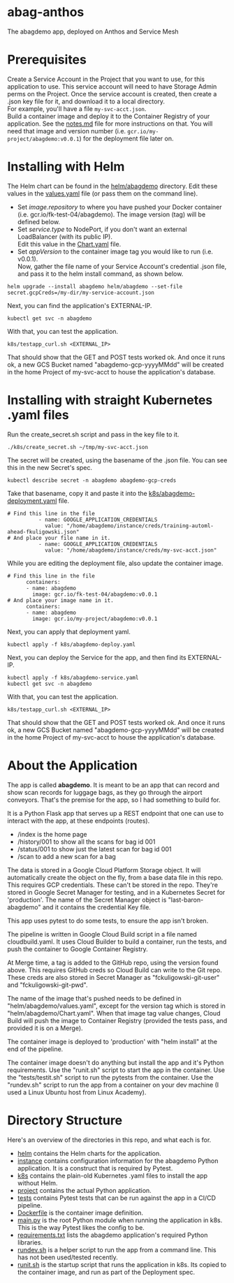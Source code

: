# abag-anthos
The abagdemo app, deployed on Anthos and Service Mesh

# Prerequisites  
Create a Service Account in the Project that you want to use, for this application to use. This service account will need to have Storage Admin perms on the Project. Once the service account is created, then create a .json key file for it, and download it to a local directory.  
For example, you'll have a file ```my-svc-acct.json```.  
Build a container image and deploy it to the Container Registry of your application. See the [notes.md](notes.md) file for more instructions on that. You will need that image and version number (i.e. ```gcr.io/my-project/abagdemo:v0.0.1```) for the deployment file later on.

# Installing with Helm
The Helm chart can be found in the [helm/abagdemo](helm/abagdemo) directory. Edit these values in the [values.yaml](helm/abagdemo/values.yaml) file (or pass them on the command line).  
- Set *image.repository* to where you have pushed your Docker container (i.e. gcr.io/fk-test-04/abagdemo). The image version (tag) will be defined below.  
- Set *service.type* to NodePort, if you don't want an external LoadBalancer (with its public IP).  
Edit this value in the [Chart.yaml](helm/abagdemo/Chart.yaml) file.  
- Set *appVersion* to the container image tag you would like to run (i.e. v0.0.1).  
Now, gather the file name of your Service Account's credential .json file, and pass it to the helm install command, as shown below.  
```
helm upgrade --install abagdemo helm/abagdemo --set-file secret.gcpCreds=/my-dir/my-service-account.json
```
Next, you can find the application's EXTERNAL-IP.  
```
kubectl get svc -n abagdemo
```
With that, you can test the application.  
```
k8s/testapp_curl.sh <EXTERNAL_IP>
```
That should show that the GET and POST tests worked ok. And once it runs ok, a new GCS Bucket named "abagdemo-gcp-yyyyMMdd" will be created in the home Project of my-svc-acct to house the application's database.

# Installing with straight Kubernetes .yaml files  
Run the create_secret.sh script and pass in the key file to it.  
```
./k8s/create_secret.sh ~/tmp/my-svc-acct.json
```
The secret will be created, using the basename of the .json file. You can see this in the new Secret's spec.  
```
kubectl describe secret -n abagdemo abagdemo-gcp-creds
```
Take that basename, copy it and paste it into the [k8s/abagdemo-deployment.yaml](k8s/abagdemo-deployment.yaml) file.  
```
# Find this line in the file
          - name: GOOGLE_APPLICATION_CREDENTIALS
            value: "/home/abagdemo/instance/creds/training-automl-ahead-fkuligowski.json"
# And place your file name in it.
          - name: GOOGLE_APPLICATION_CREDENTIALS
            value: "/home/abagdemo/instance/creds/my-svc-acct.json"
```  
While you are editing the deployment file, also update the container image.  
```
# Find this line in the file
      containers:
      - name: abagdemo
        image: gcr.io/fk-test-04/abagdemo:v0.0.1
# And place your image name in it.
      containers:
      - name: abagdemo
        image: gcr.io/my-project/abagdemo:v0.0.1
```  
Next, you can apply that deployment yaml.  
```
kubectl apply -f k8s/abagdemo-deploy.yaml
```
Next, you can deploy the Service for the app, and then find its EXTERNAL-IP.  
```
kubectl apply -f k8s/abagdemo-service.yaml
kubectl get svc -n abagdemo
```
With that, you can test the application.  
```
k8s/testapp_curl.sh <EXTERNAL_IP>
```
That should show that the GET and POST tests worked ok. And once it runs ok, a new GCS Bucket named "abagdemo-gcp-yyyyMMdd" will be created in the home Project of my-svc-acct to house the application's database.  


# About the Application  
The app is called **abagdemo**. It is meant to be an app that can record and show scan records for luggage bags, as they go through the airport conveyors. That's the premise for the app, so I had something to build for.

It is a Python Flask app that serves up a REST endpoint that one can use to interact with the app, at these endpoints (routes).

- /index is the home page
- /history/001 to show all the scans for bag id 001
- /status/001 to show just the latest scan for bag id 001
- /scan to add a new scan for a bag

The data is  stored in a Google Cloud Platform Storage object. It will automatically create the object on the fly, from a base data file in this repo. This requires GCP credentials. These can't be stored in the repo. They're stored in Google Secret Manager for testing, and in a Kubernetes Secret for 'production'.  The name of the Secret Manager object is "last-baron-abagdemo" and it contains the credential Key file.

This app uses pytest to do some tests, to ensure the app isn't broken.

The pipeline is written in Google Cloud Build script in a file named cloudbuild.yaml. It uses Cloud Builder to build a container, run the tests, and push the container to Google Container Registry. 

At Merge time, a tag is added to the GitHub repo, using the version found above. This requires GitHub creds so Cloud Build can write to the Git repo. These creds are also stored in Secret Manager as "fckuligowski-git-user" and "fckuligowski-git-pwd".

The name of the image that's pushed needs to be defined in "helm/abagdemo/values.yaml", except for the version tag which is stored in "helm/abagdemo/Chart.yaml". When that image tag value changes, Cloud Build will push the image to Container Registry (provided the tests  pass, and provided it is on a Merge).

The container image is deployed to 'production' with "helm install" at the end of the pipeline.

The container image doesn't do anything but install the app and it's Python requirements. Use the "runit.sh" script to start  the app in the container. Use the "tests/testit.sh" script to run the pytests from the container. Use the "rundev.sh" script to run the app from a container on your dev machine (I used a Linux Ubuntu host from Linux Academy).

# Directory Structure  
Here's an overview of the directories in this repo, and what each is for.  
- [helm](helm) contains the Helm charts for the application.  
- [instance](instance) contains configuration information for the abagdemo Python application. It is a construct that is required by Pytest.  
- [k8s](k8s) contains the plain-old Kubernetes .yaml files to install the app without Helm.  
- [project](project) contains the actual Python application.  
- [tests](tests) contains Pytest tests that can be run against the app in a CI/CD pipeline.  
- [Dockerfile](Dockerfile) is the container image definition.  
- [main.py](main.py) is the root Python module when running the application in k8s. This is the way Pytest likes the config to be.  
- [requirements.txt](requirements.txt) lists the abagdemo application's required Python libraries.  
- [rundev.sh](rundev.sh) is a helper script to run the app from a command line. This has not been used/tested recently.  
- [runit.sh](runit.sh) is the startup script that runs the application in k8s. Its copied to the container image, and run as part of the Deployment spec.  

